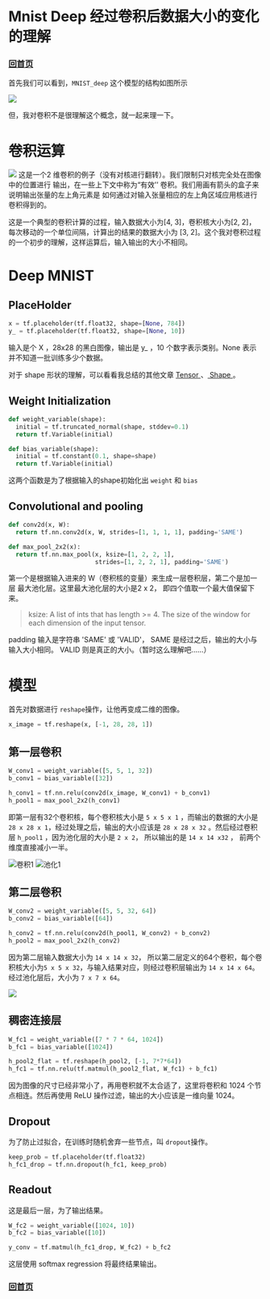 # Mnist Deep 经过卷积后数据大小的变化的理解

### [回首页](../README.md)

首先我们可以看到，`MNIST_deep` 这个模型的结构如图所示

![](/imgs/mnist_deep.png)

但，我对卷积不是很理解这个概念，就一起来理一下。

# 卷积运算
![](/imgs/mnist_deep_cnn.jpg)
这是一个2 维卷积的例子（没有对核进行翻转）。我们限制只对核完全处在图像中的位置进行
输出，在一些上下文中称为“有效’’ 卷积。我们用画有箭头的盒子来说明输出张量的左上角元素是
如何通过对输入张量相应的左上角区域应用核进行卷积得到的。

这是一个典型的卷积计算的过程，输入数据大小为[4, 3]，卷积核大小为[2, 2]，每次移动的一个单位间隔，计算出的结果的数据大小为 [3, 2]。这个我对卷积过程的一个初步的理解，这样运算后，输入输出的大小不相同。

# Deep MNIST

## PlaceHolder
```python
x = tf.placeholder(tf.float32, shape=[None, 784])
y_ = tf.placeholder(tf.float32, shape=[None, 10])
```
输入是个 X ，28x28 的黑白图像，输出是 y_ ，10 个数字表示类别。None 表示并不知道一批训练多少个数据。

对于 shape 形状的理解，可以看看我总结的其他文章 [ Tensor ]( try_to_understand_tensor.md )、[ Shape ]( try_to_understand_shape.md )。

## Weight Initialization

``` python
def weight_variable(shape):
  initial = tf.truncated_normal(shape, stddev=0.1)
  return tf.Variable(initial)

def bias_variable(shape):
  initial = tf.constant(0.1, shape=shape)
  return tf.Variable(initial)
```
这两个函数是为了根据输入的shape初始化出 `weight` 和 `bias`

## Convolutional and pooling

```python
def conv2d(x, W):
  return tf.nn.conv2d(x, W, strides=[1, 1, 1, 1], padding='SAME')

def max_pool_2x2(x):
  return tf.nn.max_pool(x, ksize=[1, 2, 2, 1],
                        strides=[1, 2, 2, 1], padding='SAME')
```
第一个是根据输入进来的 W（卷积核的变量）来生成一层卷积层，第二个是加一层 最大池化层。这里最大池化层的大小是2 x 2， 即四个值取一个最大值保留下来。

>ksize: A list of ints that has length >= 4. The size of the window for each dimension of the input tensor.

padding 输入是字符串 'SAME' 或 'VALID'， SAME 是经过之后，输出的大小与输入大小相同。 VALID 则是真正的大小。（暂时这么理解吧……）

# 模型
首先对数据进行 `reshape`操作，让他再变成二维的图像。
```python
x_image = tf.reshape(x, [-1, 28, 28, 1])
```

## 第一层卷积

```python
W_conv1 = weight_variable([5, 5, 1, 32])
b_conv1 = bias_variable([32])

h_conv1 = tf.nn.relu(conv2d(x_image, W_conv1) + b_conv1)
h_pool1 = max_pool_2x2(h_conv1)
```

即第一层有32个卷积核，每个卷积核大小是 `5 x 5 x 1` ，而输出的数据的大小是 `28 x 28 x 1`，经过处理之后，输出的大小应该是 `28 x 28 x 32` 。然后经过卷积层 `h_pool1` ，因为池化层的大小是 `2 x 2`， 所以输出的是 `14 x 14 x32` ， 前两个维度直接减小一半。

![卷积1](/imgs/mnist_deep_卷积1.jpg)
![池化1](/imgs/mnist_deep_池化1.jpg)

## 第二层卷积

```python
W_conv2 = weight_variable([5, 5, 32, 64])
b_conv2 = bias_variable([64])

h_conv2 = tf.nn.relu(conv2d(h_pool1, W_conv2) + b_conv2)
h_pool2 = max_pool_2x2(h_conv2)
```

因为第二层输入数据大小为 `14 x 14 x 32`， 所以第二层定义的64个卷积，每个卷积核大小为`5 x 5 x 32`，与输入结果对应，则经过卷积层输出为 `14 x 14 x 64`。经过池化层后，大小为 `7 x 7 x 64`。

![](/imgs/mnist_deep_卷积池化2.jpg)

## 稠密连接层

```python
W_fc1 = weight_variable([7 * 7 * 64, 1024])
b_fc1 = bias_variable([1024])

h_pool2_flat = tf.reshape(h_pool2, [-1, 7*7*64])
h_fc1 = tf.nn.relu(tf.matmul(h_pool2_flat, W_fc1) + b_fc1)
```

因为图像的尺寸已经非常小了，再用卷积就不太合适了，这里将卷积和 1024 个节点相连。然后再使用 ReLU 操作过滤，输出的大小应该是一维向量 1024。

## Dropout
为了防止过拟合，在训练时随机舍弃一些节点，叫 `dropout`操作。
```python
keep_prob = tf.placeholder(tf.float32)
h_fc1_drop = tf.nn.dropout(h_fc1, keep_prob)
```

## Readout

这是最后一层，为了输出结果。
```python
W_fc2 = weight_variable([1024, 10])
b_fc2 = bias_variable([10])

y_conv = tf.matmul(h_fc1_drop, W_fc2) + b_fc2
```
这层使用 softmax regression 将最终结果输出。

### [回首页](../README.md)

